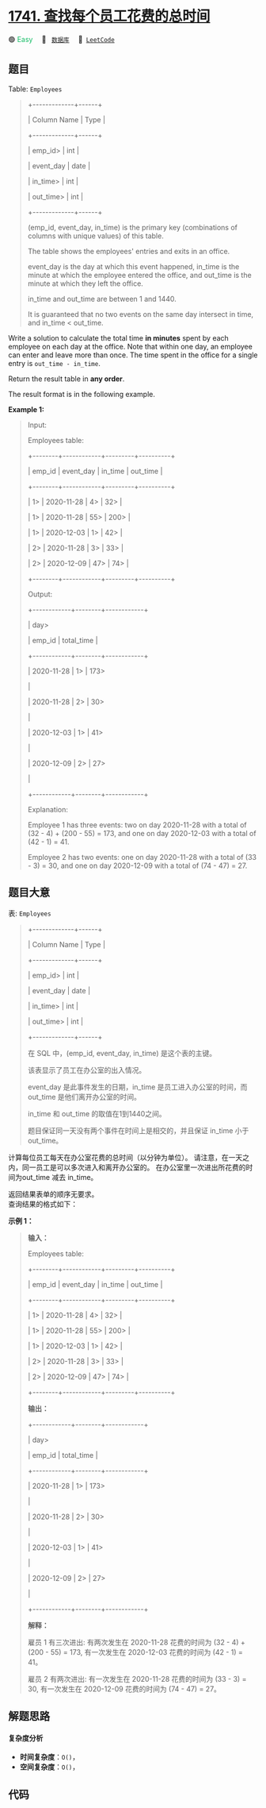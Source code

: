 # [1741. 查找每个员工花费的总时间](https://leetcode.com/problems/find-total-time-spent-by-each-employee)

🟢 <font color=#15bd66>Easy</font>&emsp; 🔖&ensp; [`数据库`](/leetcode/outline/tag/database.md)&emsp; 🔗&ensp;[`LeetCode`](https://leetcode.com/problems/find-total-time-spent-by-each-employee)

## 题目

Table: `Employees`

> 
> 
> 
> 
> 
> +-------------+------+
> 
> | Column Name | Type |
> 
> +-------------+------+
> 
> | emp_id> 
>   | int  |
> 
> | event_day   | date |
> 
> | in_time> 
>  | int  |
> 
> | out_time> 
> | int  |
> 
> +-------------+------+
> 
> (emp_id, event_day, in_time) is the primary key (combinations of columns with unique values) of this table.
> 
> The table shows the employees' entries and exits in an office.
> 
> event_day is the day at which this event happened, in_time is the minute at which the employee entered the office, and out_time is the minute at which they left the office.
> 
> in_time and out_time are between 1 and 1440.
> 
> It is guaranteed that no two events on the same day intersect in time, and in_time < out_time.
> 
> 



Write a solution to calculate the total time **in minutes** spent by each
employee on each day at the office. Note that within one day, an employee can
enter and leave more than once. The time spent in the office for a single
entry is `out_time - in_time`.

Return the result table in **any order**.

The result format is in the following example.



**Example 1:**

> Input: 
> 
> Employees table:
> 
> +--------+------------+---------+----------+
> 
> | emp_id | event_day  | in_time | out_time |
> 
> +--------+------------+---------+----------+
> 
> | 1> 
>   | 2020-11-28 | 4> 
>    | 32> 
>    |
> 
> | 1> 
>   | 2020-11-28 | 55> 
>   | 200> 
>   |
> 
> | 1> 
>   | 2020-12-03 | 1> 
>    | 42> 
>    |
> 
> | 2> 
>   | 2020-11-28 | 3> 
>    | 33> 
>    |
> 
> | 2> 
>   | 2020-12-09 | 47> 
>   | 74> 
>    |
> 
> +--------+------------+---------+----------+
> 
> Output: 
> 
> +------------+--------+------------+
> 
> | day> 
> > 
> | emp_id | total_time |
> 
> +------------+--------+------------+
> 
> | 2020-11-28 | 1> 
>   | 173> 
> > 
> |
> 
> | 2020-11-28 | 2> 
>   | 30> 
> > 
>  |
> 
> | 2020-12-03 | 1> 
>   | 41> 
> > 
>  |
> 
> | 2020-12-09 | 2> 
>   | 27> 
> > 
>  |
> 
> +------------+--------+------------+
> 
> Explanation: 
> 
> Employee 1 has three events: two on day 2020-11-28 with a total of (32 - 4) + (200 - 55) = 173, and one on day 2020-12-03 with a total of (42 - 1) = 41.
> 
> Employee 2 has two events: one on day 2020-11-28 with a total of (33 - 3) = 30, and one on day 2020-12-09 with a total of (74 - 47) = 27.
> 
> 


## 题目大意

表: `Employees`

> 
> 
> 
> 
> 
> +-------------+------+
> 
> | Column Name | Type |
> 
> +-------------+------+
> 
> | emp_id> 
>   | int  |
> 
> | event_day   | date |
> 
> | in_time> 
>  | int  |
> 
> | out_time> 
> | int  |
> 
> +-------------+------+
> 
> 在 SQL 中，(emp_id, event_day, in_time) 是这个表的主键。
> 
> 该表显示了员工在办公室的出入情况。
> 
> event_day 是此事件发生的日期，in_time 是员工进入办公室的时间，而 out_time 是他们离开办公室的时间。
> 
> in_time 和 out_time 的取值在1到1440之间。
> 
> 题目保证同一天没有两个事件在时间上是相交的，并且保证 in_time 小于 out_time。
> 
> 



计算每位员工每天在办公室花费的总时间（以分钟为单位）。 请注意，在一天之内，同一员工是可以多次进入和离开办公室的。
在办公室里一次进出所花费的时间为out_time 减去 in_time。

返回结果表单的顺序无要求。  
查询结果的格式如下：



**示例 1：**

> 
> 
> 
> 
> 
> **输入：**
> 
> Employees table:
> 
> +--------+------------+---------+----------+
> 
> | emp_id | event_day  | in_time | out_time |
> 
> +--------+------------+---------+----------+
> 
> | 1> 
>   | 2020-11-28 | 4> 
>    | 32> 
>    |
> 
> | 1> 
>   | 2020-11-28 | 55> 
>   | 200> 
>   |
> 
> | 1> 
>   | 2020-12-03 | 1> 
>    | 42> 
>    |
> 
> | 2> 
>   | 2020-11-28 | 3> 
>    | 33> 
>    |
> 
> | 2> 
>   | 2020-12-09 | 47> 
>   | 74> 
>    |
> 
> +--------+------------+---------+----------+
> 
> **输出：**
> 
> +------------+--------+------------+
> 
> | day> 
> > 
> | emp_id | total_time |
> 
> +------------+--------+------------+
> 
> | 2020-11-28 | 1> 
>   | 173> 
> > 
> |
> 
> | 2020-11-28 | 2> 
>   | 30> 
> > 
>  |
> 
> | 2020-12-03 | 1> 
>   | 41> 
> > 
>  |
> 
> | 2020-12-09 | 2> 
>   | 27> 
> > 
>  |
> 
> +------------+--------+------------+
> 
> **解释：**
> 
> 雇员 1 有三次进出: 有两次发生在 2020-11-28 花费的时间为 (32 - 4) + (200 - 55) = 173, 有一次发生在 2020-12-03 花费的时间为 (42 - 1) = 41。
> 
> 雇员 2 有两次进出: 有一次发生在 2020-11-28 花费的时间为 (33 - 3) = 30,  有一次发生在 2020-12-09 花费的时间为 (74 - 47) = 27。
> 
> 


## 解题思路

#### 复杂度分析

- **时间复杂度**：`O()`，
- **空间复杂度**：`O()`，

## 代码

```javascript

```
